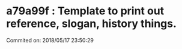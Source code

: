 # a79a99f : Template to print out reference, slogan, history things.

Commited on: 2018/05/17 23:50:29

